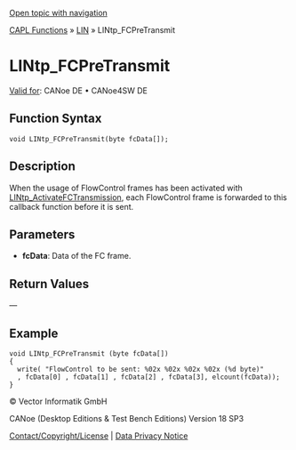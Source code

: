 [Open topic with navigation](../../../../../CANoeDEFamily.htm#Topics/CAPLFunctions/LIN/Functions/CAPLfunctionLINtpFCPreTransmit.md)

[CAPL Functions](../../CAPLfunctions.md) » [LIN](../CAPLfunctionsLINOverview.md) » LINtp_FCPreTransmit

# LINtp_FCPreTransmit

[Valid for](../../../Shared/FeatureAvailability.md):  CANoe DE • CANoe4SW DE

## Function Syntax

```plaintext
void LINtp_FCPreTransmit(byte fcData[]);
```

## Description

When the usage of FlowControl frames has been activated with [LINtp_ActivateFCTransmission](CAPLfunctionLINtpActivateFCTransmission.md), each FlowControl frame is forwarded to this callback function before it is sent.

## Parameters

- **fcData**: Data of the FC frame.

## Return Values

—

## Example

```plaintext
void LINtp_FCPreTransmit (byte fcData[])
{
  write( "FlowControl to be sent: %02x %02x %02x %02x (%d byte)"
  , fcData[0] , fcData[1] , fcData[2] , fcData[3], elcount(fcData));
}
```

© Vector Informatik GmbH

CANoe (Desktop Editions & Test Bench Editions) Version 18 SP3

[Contact/Copyright/License](../../../Shared/ContactCopyrightLicense.md) | [Data Privacy Notice](https://www.vector.com/int/en/company/get-info/privacy-policy/)
